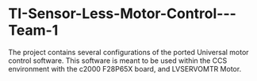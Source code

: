 # TI-Sensor-Less-Motor-Control---Team-1

The project contains several configurations of the ported Universal motor control software. This software is meant to be used within the CCS environment with the c2000 F28P65X board, and LVSERVOMTR Motor.
